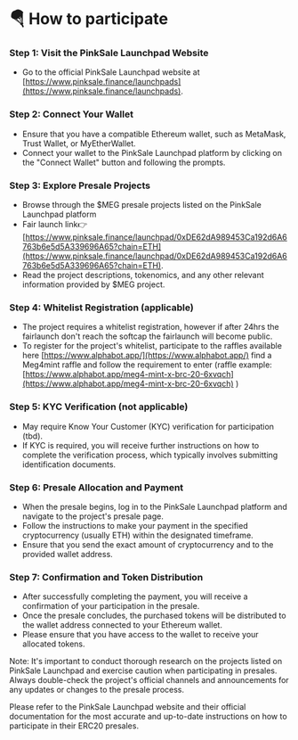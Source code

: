 # 🪂 How to participate

### Step 1: Visit the PinkSale Launchpad Website

* Go to the official PinkSale Launchpad website at [https://www.pinksale.finance/launchpads](https://www.pinksale.finance/launchpads).

### Step 2: Connect Your Wallet

* Ensure that you have a compatible Ethereum wallet, such as MetaMask, Trust Wallet, or MyEtherWallet.
* Connect your wallet to the PinkSale Launchpad platform by clicking on the "Connect Wallet" button and following the prompts.

### Step 3: Explore Presale Projects

* Browse through the $MEG presale projects listed on the PinkSale Launchpad platform
* &#x20;Fair launch link👉[https://www.pinksale.finance/launchpad/0xDE62dA989453Ca192d6A6763b6e5d5A339696A65?chain=ETH](https://www.pinksale.finance/launchpad/0xDE62dA989453Ca192d6A6763b6e5d5A339696A65?chain=ETH).
* Read the project descriptions, tokenomics, and any other relevant information provided by $MEG project.

### Step 4: Whitelist Registration (applicable)

* The project requires a whitelist registration, however if after 24hrs the fairlaunch don't reach the softcap the fairlaunch will become public.
* To register for the project's whitelist, participate to the raffles available here [https://www.alphabot.app/](https://www.alphabot.app/) find a Meg4mint raffle and follow the requirement to enter (raffle example: [https://www.alphabot.app/meg4-mint-x-brc-20-6xvqch](https://www.alphabot.app/meg4-mint-x-brc-20-6xvqch) )

### Step 5: KYC Verification (not applicable)

* May require Know Your Customer (KYC) verification for participation (tbd).
* If KYC is required, you will receive further instructions on how to complete the verification process, which typically involves submitting identification documents.

### Step 6: Presale Allocation and Payment

* When the presale begins, log in to the PinkSale Launchpad platform and navigate to the project's presale page.
* Follow the instructions to make your payment in the specified cryptocurrency (usually ETH) within the designated timeframe.
* Ensure that you send the exact amount of cryptocurrency and to the provided wallet address.

### Step 7: Confirmation and Token Distribution

* After successfully completing the payment, you will receive a confirmation of your participation in the presale.
* Once the presale concludes, the purchased tokens will be distributed to the wallet address connected to your Ethereum wallet.
* Please ensure that you have access to the wallet to receive your allocated tokens.

Note: It's important to conduct thorough research on the projects listed on PinkSale Launchpad and exercise caution when participating in presales. Always double-check the project's official channels and announcements for any updates or changes to the presale process.

Please refer to the PinkSale Launchpad website and their official documentation for the most accurate and up-to-date instructions on how to participate in their ERC20 presales.
